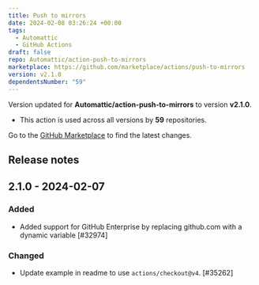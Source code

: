 ```yaml
---
title: Push to mirrors
date: 2024-02-08 03:26:24 +00:00
tags:
  - Automattic
  - GitHub Actions
draft: false
repo: Automattic/action-push-to-mirrors
marketplace: https://github.com/marketplace/actions/push-to-mirrors
version: v2.1.0
dependentsNumber: "59"
---
```



Version updated for **Automattic/action-push-to-mirrors** to version **v2.1.0**.
- This action is used across all versions by **59** repositories.

Go to the [GitHub Marketplace](https://github.com/marketplace/actions/push-to-mirrors) to find the latest changes.

## Release notes

## 2.1.0 - 2024-02-07
### Added
- Added support for GitHub Enterprise by replacing github.com with a dynamic variable [#32974]

### Changed
- Update example in readme to use `actions/checkout@v4`. [#35262]
